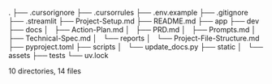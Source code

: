.
├── .cursorignore
├── .cursorrules
├── .env.example
├── .gitignore
├── .streamlit
├── Project-Setup.md
├── README.md
├── app
├── dev
├── docs
│   ├── Action-Plan.md
│   ├── PRD.md
│   ├── Prompts.md
│   ├── Technical-Spec.md
│   └── reports
│       └── Project-File-Structure.md
├── pyproject.toml
├── scripts
│   └── update_docs.py
├── static
│   └── assets
├── tests
└── uv.lock

10 directories, 14 files
